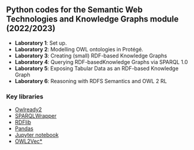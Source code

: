 ## Python codes for the Semantic Web Technologies and Knowledge Graphs module (2022/2023)

- **Laboratory 1**: Set up.
- **Laboratory 2**: Modelling OWL ontologies in Protégé.
- **Laboratory 3**: Creating (small) RDF-based Knowledge Graphs
- **Laboratory 4**: Querying RDF-basedKnowledge Graphs via SPARQL 1.0
- **Laboratory 5**: Exposing Tabular Data as an RDF-based Knowledge Graph
- **Laboratory 6**: Reasoning with RDFS Semantics and OWL 2 RL
<!--- **Laboratory 7**: SPARQL 1.1 and GraphDB
- **Laboratory 8**: Ontology Alignment
- **Laboratory 9**: Ontology Embeddings with OWL2Vec*
-->


### Key libraries
- [Owlready2](https://owlready2.readthedocs.io/en/latest/intro.html)
- [SPARQLWrapper](https://github.com/RDFLib/sparqlwrapper)
- [RDFlib](https://rdflib.readthedocs.io/en/stable/)
- [Pandas](https://pandas.pydata.org/)
- [Jupyter notebook](https://jupyter-notebook.readthedocs.io/en/latest/)
- [OWL2Vec*](https://github.com/KRR-Oxford/OWL2Vec-Star)

